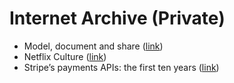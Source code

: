 # Internet Archive (Private)

- Model, document and share ([link](https://lethain.com/model-document-share/))
- Netflix Culture ([link](https://jobs.netflix.com/culture))
- Stripe’s payments APIs: the first ten years ([link](https://stripe.com/blog/payment-api-design))
